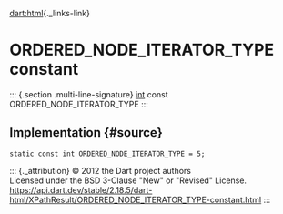 [dart:html](../../dart-html/dart-html-library){._links-link}

ORDERED\_NODE\_ITERATOR\_TYPE constant
======================================

::: {.section .multi-line-signature}
[int](../../dart-core/int-class) const ORDERED\_NODE\_ITERATOR\_TYPE
:::

Implementation {#source}
--------------

``` {.language-dart data-language="dart"}
static const int ORDERED_NODE_ITERATOR_TYPE = 5;
```

::: {._attribution}
© 2012 the Dart project authors\
Licensed under the BSD 3-Clause \"New\" or \"Revised\" License.\
<https://api.dart.dev/stable/2.18.5/dart-html/XPathResult/ORDERED_NODE_ITERATOR_TYPE-constant.html>
:::
